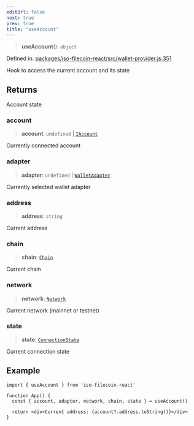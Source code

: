 ```yaml
---
editUrl: false
next: true
prev: true
title: "useAccount"
---
```


> **useAccount**(): `object`

Defined in: [packages/iso-filecoin-react/src/wallet-provider.js:351](https://github.com/hugomrdias/filecoin/blob/main/packages/iso-filecoin-react/src/wallet-provider.js#L351)

Hook to access the current account and its state

## Returns

Account state

### account

> **account**: `undefined` \| [`IAccount`](/api/iso-filecoin-react/types/interfaces/iaccount/)

Currently connected account

### adapter

> **adapter**: `undefined` \| [`WalletAdapter`](/api/iso-filecoin-react/index/interfaces/walletadapter/)

Currently selected wallet adapter

### address

> **address**: `string`

Current address

### chain

> **chain**: [`Chain`](/api/iso-filecoin-react/index/interfaces/chain/)

Current chain

### network

> **network**: [`Network`](/api/iso-filecoin-react/types/type-aliases/network/)

Current network (mainnet or testnet)

### state

> **state**: [`ConnectionState`](/api/iso-filecoin-react/types/type-aliases/connectionstate/)

Current connection state

## Example

```tsx twoslash
import { useAccount } from 'iso-filecoin-react'

function App() {
  const { account, adapter, network, chain, state } = useAccount()

  return <div>Current address: {account?.address.toString()}</div>
}
```
